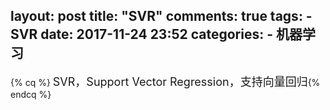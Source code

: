 layout: post
title: "SVR"
comments: true
tags:
	- SVR
date: 2017-11-24 23:52
categories:
    - 机器学习
---

{% cq %} <font size=4>SVR，Support Vector Regression，支持向量回归</font>{% endcq %}

<!-- more -->
